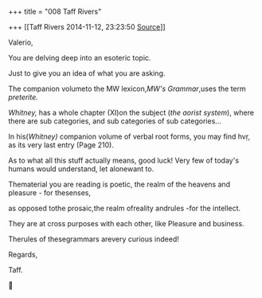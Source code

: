 +++
title = "008 Taff Rivers"

+++
[[Taff Rivers	2014-11-12, 23:23:50 [Source](https://groups.google.com/g/samskrita/c/tqdR7De8_dk)]]



Valerio,

  

 You are delving deep into an esoteric topic.

  

Just to give you an idea of what you are asking.

  

The companion volumeto the MW lexicon,*MW's Grammar*,uses the term *preterite.*

  

*Whitney,* has a whole chapter (XI)on the subject (*the* *aorist system*), where there are sub categories, and sub categories of sub categories...

In his(*Whitney)* companion volume of verbal root forms, you may find hvṛ, as its very last entry (Page 210).

  

As to what all this stuff actually means, good luck! Very few of today's humans would understand, let alonewant to.

  

Thematerial you are reading is poetic, the realm of the heavens and pleasure - for thesenses,

as opposed tothe prosaic,the realm ofreality andrules -for the intellect.

  

They are at cross purposes with each other, like Pleasure and business.

  

Therules of thesegrammars arevery curious indeed!

  

Regards,

  

 Taff.




